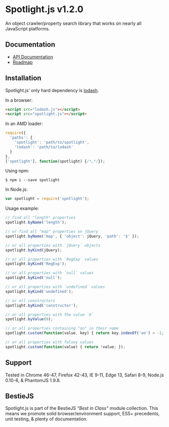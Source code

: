 # Spotlight.js v1.2.0

An object crawler/property search library that works on nearly all JavaScript platforms.

## Documentation

* [API Documentation](https://github.com/bestiejs/spotlight.js/blob/1.2.0/doc/README.md)
* [Roadmap](https://github.com/bestiejs/spotlight.js/wiki/Roadmap)

## Installation

Spotlight.js’ only hard dependency is [lodash](https://lodash.com/).

In a browser:
```html
<script src="lodash.js"></script>
<script src="spotlight.js"></script>
```

In an AMD loader:
```js
require({
  'paths': {
    'spotlight': 'path/to/spotlight',
    'lodash': 'path/to/lodash'
  }
},
['spotlight'], function(spotlight) {/*…*/});
```

Using npm:
```shell
$ npm i --save spotlight
```

In Node.js:
```js
var spotlight = require('spotlight');
```

Usage example:
```js
// find all "length" properties
spotlight.byName('length');

// or find all "map" properties on jQuery
spotlight.byName('map', { 'object': jQuery, 'path': '$' });

// or all properties with `jQuery` objects
spotlight.byKind(jQuery);

// or all properties with `RegExp` values
spotlight.byKind('RegExp');

// or all properties with `null` values
spotlight.byKind('null');

// or all properties with `undefined` values
spotlight.byKind('undefined');

// or all constructors
spotlight.byKind('constructor');

// or all properties with the value `0`
spotlight.byValue(0);

// or all properties containing "oo" in their name
spotlight.custom(function(value, key) { return key.indexOf('oo') > -1; });

// or all properties with falsey values
spotlight.custom(function(value) { return !value; });
```

## Support

Tested in Chrome 46-47, Firefox 42-43, IE 9-11, Edge 13, Safari 8-9, Node.js 0.10-6, & PhantomJS 1.9.8.

## BestieJS

Spotlight.js is part of the BestieJS *“Best in Class”* module collection. This means we promote solid browser/environment support, ES5+ precedents, unit testing, & plenty of documentation.

